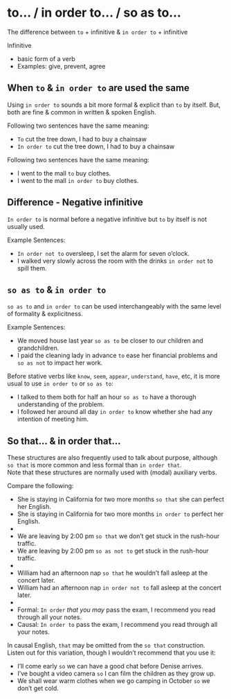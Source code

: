 # to… / in order to… / so as to…
The difference between `to` + infinitive & `in order to` + infinitive

Infinitive
  * basic form of a verb
  * Examples: give, prevent, agree

## When `to` & `in order to` are used the same

Using `in order to` sounds a bit more formal & explicit than `to` by itself. But, both are fine & common in written & spoken English.

Following two sentences have the same meaning:
  * `To` cut the tree down, I had to buy a chainsaw
  * `In order to` cut the tree down, I had to buy a chainsaw

Following two sentences have the same meaning:
  * I went to the mall `to` buy clothes.
  * I went to the mall `in order to` buy clothes.

## Difference - Negative infinitive
`In order to` is normal before a negative infinitive but `to` by itself is not usually used.

Example Sentences:
  * `In order not to` oversleep, I set the alarm for seven o’clock.
  * I walked very slowly across the room with the drinks `in order not` to spill them.

## `so as to` & `in order to`
`so as to` and `in order to` can be used interchangeably with the same level of formality & explicitness.

Example Sentences:
  * We moved house last year `so as to` be closer to our children and grandchildren.
  * I paid the cleaning lady in advance `to` ease her financial problems and `so as not` to impact her work.

Before stative verbs like `know`, `seem`, `appear`, `understand`, `have`, etc, it is more usual to use `in order to` or `so as to`:
  * I talked to them both for half an hour `so as to` have a thorough understanding of the problem.
  * I followed her around all day `in order to` know whether she had any intention of meeting him.

## So that… & in order that…
These structures are also frequently used to talk about purpose, although `so that` is more common and less formal than `in order that`.  
Note that these structures are normally used with (modal) auxiliary verbs.

Compare the following:
  * She is staying in California for two more months `so that` she can perfect her English.
  * She is staying in California for two more months `in order to` perfect her English.
  *  
  * We are leaving by 2:00 pm `so that` we don’t get stuck in the rush-hour traffic.
  * We are leaving by 2:00 pm `so as not to` get stuck in the rush-hour traffic.
  *  
  * William had an afternoon nap `so that` he wouldn’t fall asleep at the concert later.
  * William had an afternoon nap `in order not to` fall asleep at the concert later.
  *  
  * Formal: `In order` *that you may* pass the exam, I recommend you read through all your notes.
  * Causal: `In order to` pass the exam, I recommend you read through all your notes.

In causal English, `that` may be omitted from the `so that` construction.  
Listen out for this variation, though I wouldn’t recommend that you use it:
  * I’ll come early `so` we can have a good chat before Denise arrives.
  * I’ve bought a video camera `so` I can film the children as they grow up.
  * We shall wear warm clothes when we go camping in October `so` we don’t get cold.
